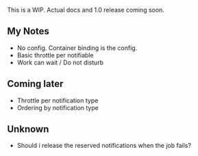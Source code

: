 This is a WIP. Actual docs and 1.0 release coming soon.

## My Notes
- No config. Container binding is the config.
- Basic throttle per notifiable
- Work can wait / Do not disturb

## Coming later
- Throttle per notification type
- Ordering by notification type

## Unknown
- Should i release the reserved notifications when the job fails?
